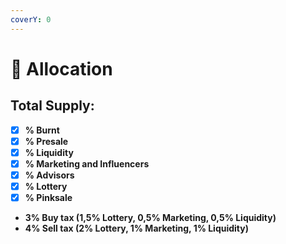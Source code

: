 ```yaml
---
coverY: 0
---
```


# 🔗 Allocation

## Total Supply:&#x20;

* [x] **% Burnt**&#x20;
* [x] **% Presale**&#x20;
* [x] **% Liquidity**&#x20;
* [x] **% Marketing and Influencers**
* [x] **% Advisors**
* [x] **% Lottery**
* [x] **% Pinksale**

<!---->

* **3% Buy tax (1,5% Lottery, 0,5% Marketing, 0,5% Liquidity)**
* **4% Sell tax (2% Lottery, 1% Marketing, 1% Liquidity)**
